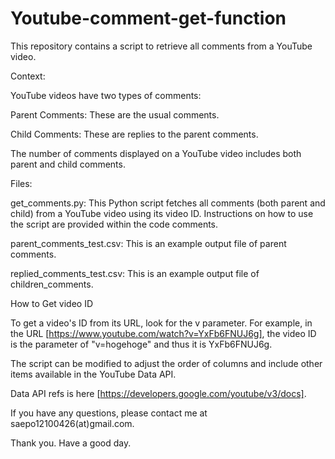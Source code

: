 # Youtube-comment-get-function
This repository contains a script to retrieve all comments from a YouTube video.

Context:

YouTube videos have two types of comments:

Parent Comments: These are the usual comments.

Child Comments: These are replies to the parent comments.

The number of comments displayed on a YouTube video includes both parent and child comments.

Files:

get_comments.py: This Python script fetches all comments (both parent and child) from a YouTube video using its video ID. Instructions on how to use the script are provided within the code comments.

parent_comments_test.csv: This is an example output file of parent comments.

replied_comments_test.csv: This is an example output file of children_comments.


How to Get video ID

To get a video's ID from its URL, look for the v parameter. For example, in the URL [https://www.youtube.com/watch?v=YxFb6FNUJ6g], the video ID is the parameter of "v=hogehoge" and thus it is  YxFb6FNUJ6g.

The script can be modified to adjust the order of columns and include other items available in the YouTube Data API.

Data API refs is here [https://developers.google.com/youtube/v3/docs].

If you have any questions, please contact me at saepo12100426(at)gmail.com.

Thank you. Have a good day.

